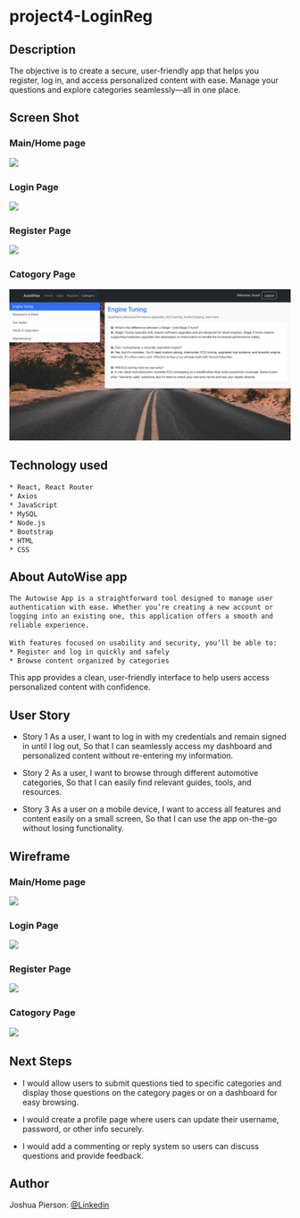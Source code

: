 # project4-LoginReg

## Description
The objective is to create a secure, user-friendly app that helps you register, log in, and access personalized content with ease. Manage your questions and explore categories seamlessly—all in one place.


## Screen Shot

### Main/Home page 
<img src="./client/Images/HomePage.png">

### Login Page
<img src="./client/Images/LoginPage.png">

### Register Page
<img src="./client/Images/RegisterPage.png">

### Catogory Page
<img src="./client/Images/CategoryPage.png">


## Technology used
    * React, React Router
    * Axios
    * JavaScript
    * MySQL
    * Node.js
    * Bootstrap
    * HTML
    * CSS


## About AutoWise app
    The Autowise App is a straightforward tool designed to manage user authentication with ease. Whether you’re creating a new account or logging into an existing one, this application offers a smooth and reliable experience.

    With features focused on usability and security, you’ll be able to:
    * Register and log in quickly and safely
    * Browse content organized by categories

This app provides a clean, user-friendly interface to help users access personalized content with confidence.


## User Story
- Story 1
   As a user, I want to log in with my credentials and remain signed in until I log out, So that I can seamlessly access my dashboard and personalized content without re-entering my information.

- Story 2
    As a user, I want to browse through different automotive categories, So that I can easily find relevant guides, tools, and resources.

- Story 3
    As a user on a mobile device, I want to access all features and content easily on a small screen, So that I can use the app on-the-go without losing functionality.
    


## Wireframe

### Main/Home page
<img src="#">

### Login Page
<img src="#">

### Register Page
<img src="#">

### Catogory Page
<img src="#">

## Next Steps
* I would allow users to submit questions tied to specific categories and display those questions on the category pages or on a dashboard for easy browsing.

* I would create a profile page where users can update their username, password, or other info securely.
 
* I would add a commenting or reply system so users can discuss questions and provide feedback.

## Author
Joshua Pierson: <a href="https://www.linkedin.com/in/joshua-pierson726" rel="nofollow">@Linkedin</a>

